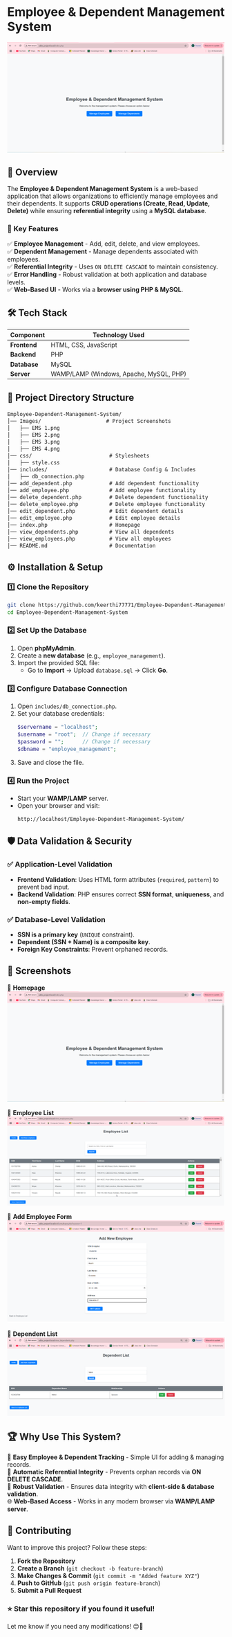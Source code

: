 
# **Employee & Dependent Management System**
![Project Screenshot](https://github.com/keerthi77771/Employee-Dependent-Management-System/blob/main/Images/EMS%204.png)

## **📌 Overview**
The **Employee & Dependent Management System** is a web-based application that allows organizations to efficiently manage employees and their dependents. It supports **CRUD operations (Create, Read, Update, Delete)** while ensuring **referential integrity** using a **MySQL database**.

### **🔹 Key Features**
✅ **Employee Management** - Add, edit, delete, and view employees.  
✅ **Dependent Management** - Manage dependents associated with employees.  
✅ **Referential Integrity** - Uses `ON DELETE CASCADE` to maintain consistency.  
✅ **Error Handling** - Robust validation at both application and database levels.  
✅ **Web-Based UI** - Works via a **browser using PHP & MySQL**.  


## **🛠 Tech Stack**
| Component    | Technology Used |
|-------------|----------------|
| **Frontend** | HTML, CSS, JavaScript |
| **Backend**  | PHP |
| **Database** | MySQL |
| **Server**   | WAMP/LAMP (Windows, Apache, MySQL, PHP) |


## **📂 Project Directory Structure**
```
Employee-Dependent-Management-System/
│── Images/                     # Project Screenshots
│   ├── EMS 1.png
│   ├── EMS 2.png
│   ├── EMS 3.png
│   ├── EMS 4.png
│── css/                         # Stylesheets
│   ├── style.css
│── includes/                    # Database Config & Includes
│   ├── db_connection.php
│── add_dependent.php            # Add dependent functionality
│── add_employee.php             # Add employee functionality
│── delete_dependent.php         # Delete dependent functionality
│── delete_employee.php          # Delete employee functionality
│── edit_dependent.php           # Edit dependent details
│── edit_employee.php            # Edit employee details
│── index.php                    # Homepage
│── view_dependents.php          # View all dependents
│── view_employees.php           # View all employees
│── README.md                    # Documentation
```


## **⚙️ Installation & Setup**
### **1️⃣ Clone the Repository**
```sh
git clone https://github.com/keerthi77771/Employee-Dependent-Management-System.git
cd Employee-Dependent-Management-System
```

### **2️⃣ Set Up the Database**
1. Open **phpMyAdmin**.
2. Create a **new database** (e.g., `employee_management`).
3. Import the provided SQL file:
   - Go to **Import** → Upload `database.sql` → Click **Go**.

### **3️⃣ Configure Database Connection**
1. Open `includes/db_connection.php`.
2. Set your database credentials:
   ```php
   $servername = "localhost";
   $username = "root";  // Change if necessary
   $password = "";      // Change if necessary
   $dbname = "employee_management";
   ```
3. Save and close the file.

### **4️⃣ Run the Project**
- Start your **WAMP/LAMP** server.
- Open your browser and visit:
  ```
  http://localhost/Employee-Dependent-Management-System/
  ```


## **🛡 Data Validation & Security**
### ✅ **Application-Level Validation**
- **Frontend Validation**: Uses HTML form attributes (`required`, `pattern`) to prevent bad input.
- **Backend Validation**: PHP ensures correct **SSN format**, **uniqueness**, and **non-empty fields**.

### ✅ **Database-Level Validation**
- **SSN is a primary key** (`UNIQUE` constraint).
- **Dependent (SSN + Name) is a composite key**.
- **Foreign Key Constraints**: Prevent orphaned records.


## **📸 Screenshots**
🔹 **Homepage**
![Homepage](https://github.com/keerthi77771/Employee-Dependent-Management-System/blob/main/Images/EMS%204.png)

🔹 **Employee List**
![Employee List](https://github.com/keerthi77771/Employee-Dependent-Management-System/blob/main/Images/EMS%203.png)

🔹 **Add Employee Form**
![Add Employee](https://github.com/keerthi77771/Employee-Dependent-Management-System/blob/main/Images/EMS%201.png)

🔹 **Dependent List**
![Edit Employee](https://github.com/keerthi77771/Employee-Dependent-Management-System/blob/main/Images/EMS%202.png)


## **🏆 Why Use This System?**
🚀 **Easy Employee & Dependent Tracking** - Simple UI for adding & managing records.  
🔄 **Automatic Referential Integrity** - Prevents orphan records via **ON DELETE CASCADE**.  
🔐 **Robust Validation** - Ensures data integrity with **client-side & database validation**.  
🌐 **Web-Based Access** - Works in any modern browser via **WAMP/LAMP server**.  


## **📝 Contributing**
Want to improve this project? Follow these steps:

1. **Fork the Repository**
2. **Create a Branch** (`git checkout -b feature-branch`)
3. **Make Changes & Commit** (`git commit -m "Added feature XYZ"`)
4. **Push to GitHub** (`git push origin feature-branch`)
5. **Submit a Pull Request**


### ⭐ **Star this repository if you found it useful!**  
Let me know if you need any modifications! 😊🚀
